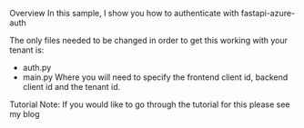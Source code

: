 Overview
In this sample, I show you how to authenticate with fastapi-azure-auth

The only files needed to be changed in order to get this working with your tenant is:

- auth.py
- main.py
Where you will need to specify the frontend client id, backend client id and the tenant id.

Tutorial
Note: If you would like to go through the tutorial for this please see my blog